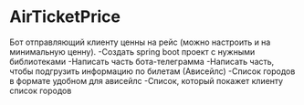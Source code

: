 # AirTicketPrice
Бот отправляющий клиенту ценны на рейс (можно настроить и на минимальную ценну).
-Создать spring boot проект с нужными библиотеками
-Написать часть бота-телеграмма
-Написать часть, чтобы подгрузить информацию по билетам (Ависейлс)
 -Список городов в формате удобном для ависейлс
 -Список, который покажет клиенту список городов
